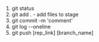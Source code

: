 1. git status
2. git add . - add files to stage
3. git commit -m 'comment'
4. git log --oneline
5. git push [rep_link] [branch_name]